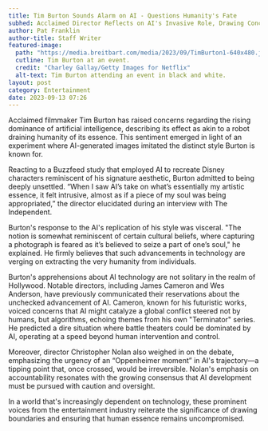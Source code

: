 ```yaml
---
title: Tim Burton Sounds Alarm on AI - Questions Humanity's Fate
subhed: Acclaimed Director Reflects on AI's Invasive Role, Drawing Concerns Over 'Soul Extraction'
author: Pat Franklin
author-title: Staff Writer
featured-image: 
  path: "https://media.breitbart.com/media/2023/09/TimBurton1-640x480.jpg"
  cutline: Tim Burton at an event. 
  credit: "Charley Gallay/Getty Images for Netflix"
  alt-text: Tim Burton attending an event in black and white.
layout: post
category: Entertainment
date: 2023-09-13 07:26
---
```


Acclaimed filmmaker Tim Burton has raised concerns regarding the rising dominance of artificial intelligence, describing its effect as akin to a robot draining humanity of its essence. This sentiment emerged in light of an experiment where AI-generated images imitated the distinct style Burton is known for.

Reacting to a Buzzfeed study that employed AI to recreate Disney characters reminiscent of his signature aesthetic, Burton admitted to being deeply unsettled. “When I saw AI’s take on what’s essentially my artistic essence, it felt intrusive, almost as if a piece of my soul was being appropriated,” the director elucidated during an interview with The Independent.

Burton's response to the AI's replication of his style was visceral. "The notion is somewhat reminiscent of certain cultural beliefs, where capturing a photograph is feared as it’s believed to seize a part of one’s soul," he explained. He firmly believes that such advancements in technology are verging on extracting the very humanity from individuals.

Burton's apprehensions about AI technology are not solitary in the realm of Hollywood. Notable directors, including James Cameron and Wes Anderson, have previously communicated their reservations about the unchecked advancement of AI. Cameron, known for his futuristic works, voiced concerns that AI might catalyze a global conflict steered not by humans, but algorithms, echoing themes from his own "Terminator" series. He predicted a dire situation where battle theaters could be dominated by AI, operating at a speed beyond human intervention and control.

Moreover, director Christopher Nolan also weighed in on the debate, emphasizing the urgency of an “Oppenheimer moment” in AI's trajectory—a tipping point that, once crossed, would be irreversible. Nolan's emphasis on accountability resonates with the growing consensus that AI development must be pursued with caution and oversight.

In a world that's increasingly dependent on technology, these prominent voices from the entertainment industry reiterate the significance of drawing boundaries and ensuring that human essence remains uncompromised.
